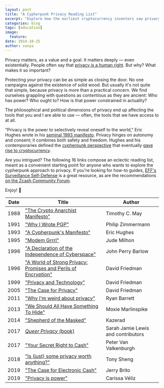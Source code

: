 ```yaml
---
layout: post
title: "A Cypherpunk Privacy Reading List"
excerpt: "Explore how the earliest cryptocurrency inventors saw privacy."
categories: blog
tags: [education]
image:
  feature: 
date: 2019-10-25
author: sonya
---
```


Privacy matters, as a value and a goal. It matters deeply — even existentially. People often say that [privacy is a human right](https://privacyinternational.org/explainer/56/what-privacy). But why? What makes it so important?

Protecting your privacy can be as simple as closing the door. No one campaigns against the existence of solid wood. But usually it's not quite that simple, because privacy is more than a practical concern. We find ourselves grappling with questions as contentious as they are ancient: Who has power? Who ought to? How is that power constrained in actuality?

The philosophical and political dimensions of privacy end up affecting the tools that you and I are able to use — often, the tools that we have access to at all.

"Privacy is the power to selectively reveal oneself to the world," Eric Hughes wrote in his [seminal 1993 manifesto](https://www.activism.net/cypherpunk/manifesto.html). Privacy hinges on autonomy and consent; it combines both safety and freedom. Hughes and his contemporaries defined the [cypherpunk perspective](https://en.wikipedia.org/wiki/Cypherpunk) that eventually [gave rise to cryptocurrency](https://reason.com/2019/08/31/bitcoin-at-10/).

Are you intrigued? The following 16 links compose an eclectic reading list, meant as a convenient starting point for anyone who wants to explore the cypherpunk approach to privacy. If you're looking for how-to guides, [EFF's Surveillance Self-Defense](https://ssd.eff.org/en) is a great resource, as are the recommendations [on the Zcash Community Forum](https://forum.zcashcommunity.com/t/articles-about-privacy-and-security/33668).

Enjoy! 📖

| Date | Title | Author |
| ----- | ----- | ----- |
| 1988 | ["The Crypto Anarchist Manifesto"](https://activism.net/cypherpunk/crypto-anarchy.html) | Timothy C. May |
| 1991 | ["Why I Wrote PGP"](https://www.philzimmermann.com/EN/essays/WhyIWrotePGP.html) | Philip Zimmermann |
| 1993 | ["A Cypherpunk's Manifesto"](https://www.activism.net/cypherpunk/manifesto.html) | Eric Hughes |
| 1995 | ["Modem Grrrl"](https://www.wired.com/1995/02/st-jude/) | Jude Milhon |
| 1996 | ["A Declaration of the Independence of Cyberspace"](https://www.eff.org/cyberspace-independence) | John Perry Barlow |
| 1996 | ["A World of Strong Privacy: Promises and Perils of Encryption"](http://www.daviddfriedman.com/Academic/Strong_Privacy/Strong_Privacy.html) | David Friedman
| 1999 | ["Privacy and Technology"](http://www.daviddfriedman.com/Academic/Privacy%20and%20Technology.html) | David Friedman |
| 2005 | ["The Case for Privacy"](https://nakamotoinstitute.org/the-case-for-privacy/) | David Friedman |
| 2011 | ["Why I'm weird about privacy"](https://snarfed.org/2011-08-03_why_im_weird_about_privacy) | Ryan Barrett |
| 2013 | ["We Should All Have Something To Hide"](https://moxie.org/blog/we-should-all-have-something-to-hide/) | Moxie Marlinspike |
| 2014 | ["Shepherd of the Masked"](https://kazerad.tumblr.com/post/99022123468/shepherd-of-the-masked) | Kazerad |
| 2017 | [*Queer Privacy* (book)](https://leanpub.com/queerprivacy/) | Sarah Jamie Lewis and contributors |
| 2017 | ["Your Secret Right to Cash"](https://valkenburgh.tumblr.com/post/165558410543/your-secret-right-to-cash) | Peter Van Valkenburgh |
| 2018 | ["Is (just) some privacy worth anything?"](https://www.tonysheng.com/privacy-freedom-crypto-anarchy) | Tony Sheng |
| 2019 | ["The Case for Electronic Cash"](https://coincenter.org/entry/the-case-for-electronic-cash) | Jerry Brito |
| 2019 | ["Privacy is power"](https://aeon.co/essays/privacy-matters-because-it-empowers-us-all) | Carissa Véliz |
